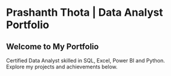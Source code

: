 </header>
<!DOCTYPE HTML>
<html lang="en">
<head>
    <meta charset="UTF-8">
    <meta name="viewport" content="width=device-width, initial-scale=1.0">
    <h1>Prashanth Thota | Data Analyst Portfolio</h1>
    <link rel="stylesheet" href="https://cdnjs.cloudflare.com/ajax/libs/font-awesome/6.0.0-beta3/css/all.min.css">
    <link rel="stylesheet" href="assets/css/main.css">
</head>
<body>
    <section class="intro">
        <h1>Welcome to My Portfolio</h1>
        <p>Certified Data Analyst skilled in SQL, Excel, Power BI and Python. <br> Explore my projects and achievements below.</p>
    </section>
    
            

